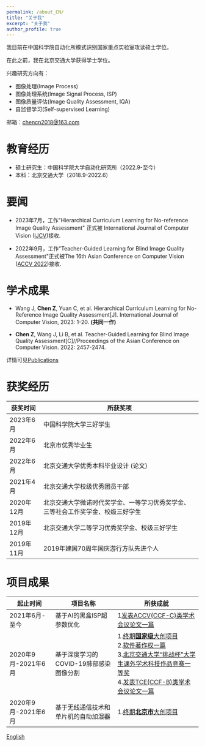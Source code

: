 ```yaml
---
permalink: /about_CN/
title: "关于我"
excerpt: "关于我"
author_profile: true
---
```



我目前在中国科学院自动化所模式识别国家重点实验室攻读硕士学位。

在此之前，我在北京交通大学获得学士学位。

兴趣研究方向有：
- 图像处理(Image Process)
- 图像处理系统(Image Signal Process, ISP)
- 图像质量评估(Image Quality Assessment, IQA)
- 自监督学习(Self-supervised Learning)

邮箱：[chencn2018@163.com](mailto:chencn2018@163.com)
# 教育经历

- 硕士研究生：中国科学院大学自动化研究所（2022.9-至今）
- 本科：北京交通大学（2018.9-2022.6）

# 要闻
- 2023年7月，工作"Hierarchical Curriculum Learning for No-reference Image Quality Assessment" 正式被 International Journal of Computer Vision ([IJCV](https://link.springer.com/article/10.1007/s11263-023-01851-5))接收.

- 2022年9月，工作"Teacher-Guided Learning for Blind Image Quality Assessment"正式被The 16th Asian Conference on Computer Vision ([ACCV 2022](https://openaccess.thecvf.com/content/ACCV2022/html/Chen_Teacher-Guided_Learning_for_Blind_Image_Quality_Assessment_ACCV_2022_paper.html))接收.

# 学术成果

- Wang J, **Chen Z**, Yuan C, et al. Hierarchical Curriculum Learning for No-Reference Image Quality Assessment[J]. International Journal of Computer Vision, 2023: 1-20. **(共同一作)**

- **Chen Z**, Wang J, Li B, et al. Teacher-Guided Learning for Blind Image Quality Assessment[C]//Proceedings of the Asian Conference on Computer Vision. 2022: 2457-2474.

详情可见[Publications](/publications/)
# 获奖经历

|获奖时间|所获奖项|
|  ----  | ----  |
|2023年6月|中国科学院大学三好学生|
|  2022年6月  |北京市优秀毕业生|
|  2022年6月  |北京交通大学优秀本科毕业设计 (论文)|
|  2021年4月  |北京交通大学校级优秀团员干部|
|  2020年12月  |北京交通大学微诺时代奖学金、一等学习优秀奖学金、三等社会工作奖学金、校级三好学生|
|  2019年12月  |北京交通大学二等学习优秀奖学金、校级三好学生|
|  2019年11月  |2019年建国70周年国庆游行方队先进个人|


# 项目成果

|起止时间|项目名称|所获成就|
|  ----  | ----  | ----  |
|2021年6月-至今|基于AI的黑盒ISP超参数优化|1[发表ACCV(CCF-C)类学术会议论文一篇](https://openaccess.thecvf.com/content/ACCV2022/html/Chen_Teacher-Guided_Learning_for_Blind_Image_Quality_Assessment_ACCV_2022_paper.html)|
|2020年9月-2021年6月|基于深度学习的COVID-19肺部感染图像分割|1.[终期**国家级**大创项目](https://zwchen.oss-cn-beijing.aliyuncs.com/sources/achievement/2021_COVID-19_Segmentation/2021_Covid19_Certificate.pdf)<br>2.[软件著作权一篇](https://zwchen.oss-cn-beijing.aliyuncs.com/sources/achievement/2021_COVID-19_Segmentation/2021_Covid19_Software_Copyright.pdf)<br>3.[北京交通大学“挑战杯”大学生课外学术科技作品竞赛一等奖](https://zwchen.oss-cn-beijing.aliyuncs.com/sources/achievement/2021_COVID-19_Segmentation/2021_Covid19_BJTU_Certificate.pdf)<br>4.[发表TCE(CCF-B)类学术会议论文一篇](https://ieeexplore.ieee.org/abstract/document/9882382)|
|2020年9月-2021年6月|基于无线通信技术和单片机的自动加湿器|1.[终期**北京市**大创项目](https://zwchen.oss-cn-beijing.aliyuncs.com/sources/achievement/2021_Humidifier/2021_Humidifier_Certificate.pdf)<br>|

[English](/)

